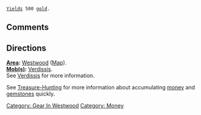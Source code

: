 [`Yields`](Money_Values.md "wikilink")` 500 `[`gold`](Gold_In_Hand.md "wikilink")`.`

## Comments

## Directions

**[Area](:Category:_Areas.md "wikilink"):**
[Westwood](:Category:_Westwood.md "wikilink")
([Map](Westwood_Map.md "wikilink")).  
**[Mob(s)](:Category:_Mobs.md "wikilink"):**
[Verdissis](Verdissis.md "wikilink").  
See [Verdissis](Verdissis.md "wikilink") for more information.

See [Treasure-Hunting](Treasure-Hunting.md "wikilink") for more
information about accumulating [money](:Category:_Money.md "wikilink")
and [gemstones](:Category:_Gemstones.md "wikilink") quickly.

[Category: Gear In Westwood](Category:_Gear_In_Westwood "wikilink")
[Category: Money](Category:_Money "wikilink")
